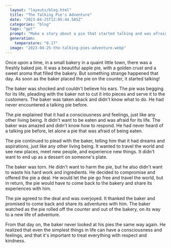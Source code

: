 ```yaml
---
  layout: "layouts/blog.html"
  title: "The Talking Pie's Adventure"
  date: "2023-04-25T12:05:44.585Z"
  categories: "blog"
  tags: "gpt"
  prompt: "Make a story about a pie that started talking and was afraid for its life."
  generation: 
    temperature: "0.17"
  image: "2023-04-25-the-talking-pies-adventure.webp"
---
```

Once upon a time, in a small bakery in a quaint little town, there was a freshly baked pie. It was a beautiful apple pie, with a golden crust and a sweet aroma that filled the bakery. But something strange happened that day. As soon as the baker placed the pie on the counter, it started talking!

The baker was shocked and couldn't believe his ears. The pie was begging for its life, pleading with the baker not to cut it into pieces and serve it to the customers. The baker was taken aback and didn't know what to do. He had never encountered a talking pie before.

The pie explained that it had a consciousness and feelings, just like any other living being. It didn't want to be eaten and was afraid for its life. The baker was amazed and didn't know how to respond. He had never heard of a talking pie before, let alone a pie that was afraid of being eaten.

The pie continued to plead with the baker, telling him that it had dreams and aspirations, just like any other living being. It wanted to travel the world and see new places, meet new people, and experience new things. It didn't want to end up as a dessert on someone's plate.

The baker was torn. He didn't want to harm the pie, but he also didn't want to waste his hard work and ingredients. He decided to compromise and offered the pie a deal. He would let the pie go free and travel the world, but in return, the pie would have to come back to the bakery and share its experiences with him.

The pie agreed to the deal and was overjoyed. It thanked the baker and promised to come back and share its adventures with him. The baker watched as the pie rolled off the counter and out of the bakery, on its way to a new life of adventure.

From that day on, the baker never looked at his pies the same way again. He realized that even the simplest things in life can have a consciousness and feelings, and that it's important to treat everything with respect and kindness.
